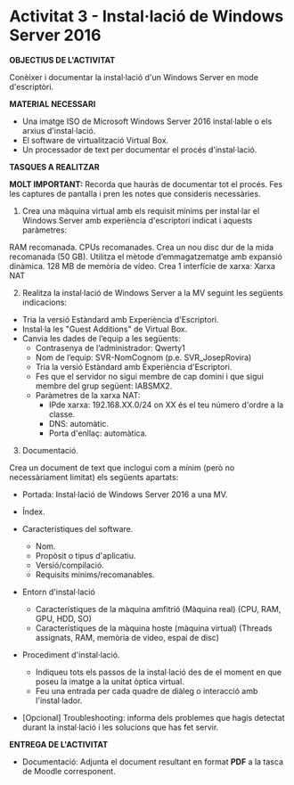 # Activitat 3 - Instal·lació de Windows Server 2016

**OBJECTIUS DE L'ACTIVITAT**

Conèixer i documentar la instal·lació d'un Windows Server en mode d'escriptòri.

**MATERIAL NECESSARI**

- Una imatge ISO de Microsoft Windows Server 2016 instal·lable o els arxius d'instal·lació.
- El software de virtualització Virtual Box.
- Un processador de text per documentar el procés d'instal·lació.

**TASQUES A REALITZAR**

**MOLT IMPORTANT:**  Recorda que hauràs de documentar tot el procés. Fes les captures de pantalla i pren les notes que consideris necessàries.

1. Crea una màquina virtual amb els requisit mínims per instal·lar el Windows Server amb experiència d'escriptori indicat i aquests paràmetres:

RAM recomanada.
CPUs recomanades.
Crea un nou disc dur de la mida recomanada (50 GB).
Utilitza el mètode d’emmagatzematge amb expansió dinàmica.
128 MB de memòria de vídeo.
Crea 1 interfície de xarxa:
Xarxa NAT

2. Realitza la instal·lació de Windows Server a la MV seguint les següents indicacions:

- Tria la versió Estàndard amb Experiència d'Escriptori.
- Instal·la les "Guest Additions" de Virtual Box.
- Canvia les dades de l’equip a les següents:
  - Contrasenya de l’administrador: Qwerty1
  - Nom de l’equip: SVR-NomCognom (p.e. SVR_JosepRovira)
  - Tria la versió Estàndard amb Experiència d'Escriptori.
  - Fes que el servidor no sigui membre de cap domini i que sigui membre del grup següent: IABSMX2.
  - Paràmetres de la xarxa NAT:
    - IPde xarxa: 192.168.XX.0/24 on XX és el teu número d'ordre a la classe.
    - DNS: automàtic.
    - Porta d'enllaç: automàtica.

3. Documentació.

Crea un document de text que inclogui com a mínim (però no necessàriament limitat) els següents apartats:

- Portada: Instal·lació de Windows Server 2016 a una MV.
  
- Índex.
  
- Característiques del software.
  - Nom.
  - Propòsit o tipus d'aplicatiu.
  - Versió/compilació.
  - Requisits mínims/recomanables.
    
- Entorn d'instal·lació
  - Característiques de la màquina amfitrió (Màquina real) (CPU, RAM, GPU, HDD, SO)
  - Característiques de la màquina hoste (màquina virtual) (Threads assignats, RAM, memòria de video, espai de disc)
    
- Procediment d'instal·lació.
  - Indiqueu tots els passos de la instal·lació des de el moment en que poseu la imatge a la unitat òptica virtual.
  - Feu una entrada per cada quadre de diàleg o interacció amb l'instal·lador.
  
- [Opcional] Troubleshooting: informa dels problemes que hagis detectat durant la instal·lació i les solucions que has fet servir.

**ENTREGA DE L'ACTIVITAT**

- Documentació: Adjunta el document resultant en format **PDF** a la  tasca de Moodle corresponent.
